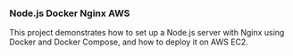 ### Node.js Docker Nginx AWS

This project demonstrates how to set up a Node.js server with Nginx using Docker and Docker Compose, and how to deploy it on AWS EC2.
